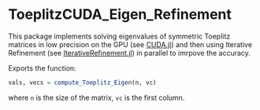 # ToeplitzCUDA_Eigen_Refinement

<!-- [![Stable](https://img.shields.io/badge/docs-stable-blue.svg)](https://ttsse.github.io/ToeplitzCUDA_Eigen_Refinement.jl/stable/)
[![Dev](https://img.shields.io/badge/docs-dev-blue.svg)](https://ttsse.github.io/ToeplitzCUDA_Eigen_Refinement.jl/dev/)
[![Build Status](https://github.com/ttsse/ToeplitzCUDA_Eigen_Refinement.jl/actions/workflows/CI.yml/badge.svg?branch=main)](https://github.com/ttsse/ToeplitzCUDA_Eigen_Refinement.jl/actions/workflows/CI.yml?query=branch%3Amain)
[![Coverage](https://codecov.io/gh/ttsse/ToeplitzCUDA_Eigen_Refinement.jl/branch/main/graph/badge.svg)](https://codecov.io/gh/ttsse/ToeplitzCUDA_Eigen_Refinement.jl) -->

This package implements solving eigenvalues of symmetric Toeplitz matrices in low precision on the GPU (see [CUDA.jl](https://github.com/JuliaGPU/CUDA.jl)) and then using Iterative Refinement (see [IterativeRefinement.jl](https://github.com/RalphAS/IterativeRefinement.jl)) in parallel to imrpove the accuracy.

Exports the function:

```julia
vals, vecs = compute_Toeplitz_Eigen(n, vc)
```

where `n` is the size of the matrix, `vc` is the first column.
